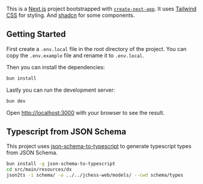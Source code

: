This is a [Next.js](https://nextjs.org/) project bootstrapped with [`create-next-app`](https://github.com/vercel/next.js/tree/canary/packages/create-next-app).
It uses [Tailwind CSS](https://tailwindcss.com/) for styling.
And [shadcn](https://ui.shadcn.com/) for some components.

## Getting Started

First create a `.env.local` file in the root directory of the project.
You can copy the `.env.example` file and rename it to `.env.local`.

Then you can install the dependencies:

```bash
bun install
```

Lastly you can run the development server:

```bash
bun dev
```

Open [http://localhost:3000](http://localhost:3000) with your browser to see the result.

## Typescript from JSON Schema

This project uses [json-schema-to-typescript](https://github.com/bcherny/json-schema-to-typescript) to generate typescript types from JSON Schema.

```bash
bun install -g json-schema-to-typescript
cd src/main/resources/dx
json2ts -i schema/ -o ../../jchess-web/models/ --cwd schema/types
```

